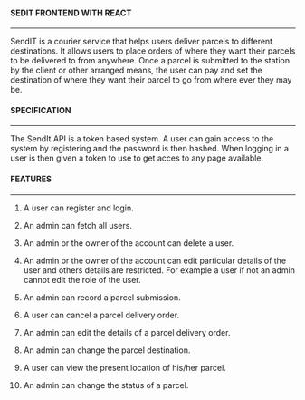 #### SEDIT FRONTEND WITH REACT
<hr />

SendIT is a courier service that helps users deliver parcels to different destinations. It allows users to place orders of where they want their parcels to be delivered to from anywhere. Once a parcel is submitted to the station by the client or other arranged means, the user can pay and set the destination of where they want their parcel to go from where ever they may be.

#### SPECIFICATION
<hr />
The SendIt API is a token based system. A user can gain access to the system by registering and the password is then hashed. When logging in a user is then given a token to use to get acces to any page available.

#### FEATURES
<hr />

1. A user can register and login.

1. An admin can fetch all users.

1. An admin or the owner of the account can delete a user.

1. An admin or the owner of the account can edit particular details of the user and others details are     restricted. For example a user if not an admin cannot edit the role of the user.

1. An admin can record a parcel submission.

1. A user can cancel a parcel delivery order.

1. An admin can edit the details of a parcel delivery order.

1. An admin can change the parcel destination.

1. A user can view the present location of his/her parcel.

1. An admin can change the status of a parcel.
